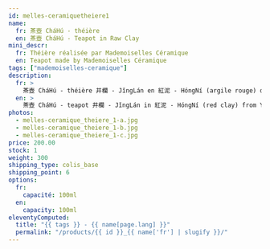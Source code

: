 ```yaml
---
id: melles-ceramiquetheiere1
name:
  fr: 茶壺 CháHú - théière
  en: 茶壺 CháHú - Teapot in Raw Clay
mini_descr:
  fr: Théière réalisée par Mademoiselles Céramique
  en: Teapot made by Mademoiselles Céramique
tags: ["mademoiselles-ceramique"]
description:
  fr: >
    茶壺 CháHú - théière 井欄 - JǐngLán en 紅泥 - HóngNí (argile rouge) de Yixing, tournée à la main à Montpellier. Pièce unique.
  en: >
    茶壺 CháHú - teapot 井欄 - JǐngLán in 紅泥 - HóngNí (red clay) from Yixing, hand-thrown in Montpellier. Unique piece.
photos:
  - melles-ceramique_theiere_1-a.jpg
  - melles-ceramique_theiere_1-b.jpg
  - melles-ceramique_theiere_1-c.jpg
price: 200.00
stock: 1
weight: 300
shipping_type: colis_base
shipping_point: 6
options:
  fr:
    capacité: 100ml
  en:
    capacity: 100ml
eleventyComputed:
  title: "{{ tags }} - {{ name[page.lang] }}"
  permalink: "/products/{{ id }}_{{ name['fr'] | slugify }}/"
---
```

